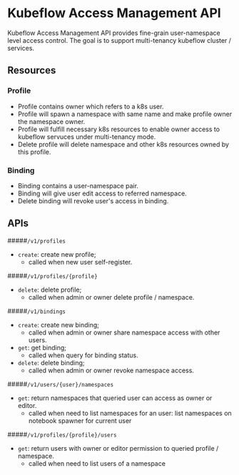 # Kubeflow Access Management API

Kubeflow Access Management API provides fine-grain user-namespace level access control.
The goal is to support multi-tenancy kubeflow cluster / services.

## Resources

### Profile
- Profile contains owner which refers to a k8s user.
- Profile will spawn a namespace with same name and make profile owner the namespace owner.
- Profile will fulfill necessary k8s resources to enable owner access to kubeflow servuces under multi-tenancy mode.
- Delete profile will delete namespace and other k8s resources owned by this profile.

### Binding
- Binding contains a user-namespace pair.
- Binding will give user edit access to referred namespace.
- Delete binding will revoke user's access in binding.


## APIs

#####`/v1/profiles`
* `create`: create new profile; 
  * called when new user self-register.

#####`/v1/profiles/{profile}`
* `delete`: delete profile; 
  * called when admin or owner delete profile / namespace.

#####`/v1/bindings`
* `create`: create new binding; 
  * called when admin or owner share namespace access with other users.
* `get`: get binding; 
  * called when query for binding status.
* `delete`: delete binding; 
  * called when admin or owner revoke namespace access.

#####`/v1/users/{user}/namespaces`
* `get`: return namespaces that queried user can access as owner or editor.
  * called when need to list namespaces for an user: list namespaces on notebook spawner for current user

#####`/v1/profiles/{profile}/users`
* `get`: return users with owner or editor permission to queried profile / namespace.
  * called when need to list users of a namespace
